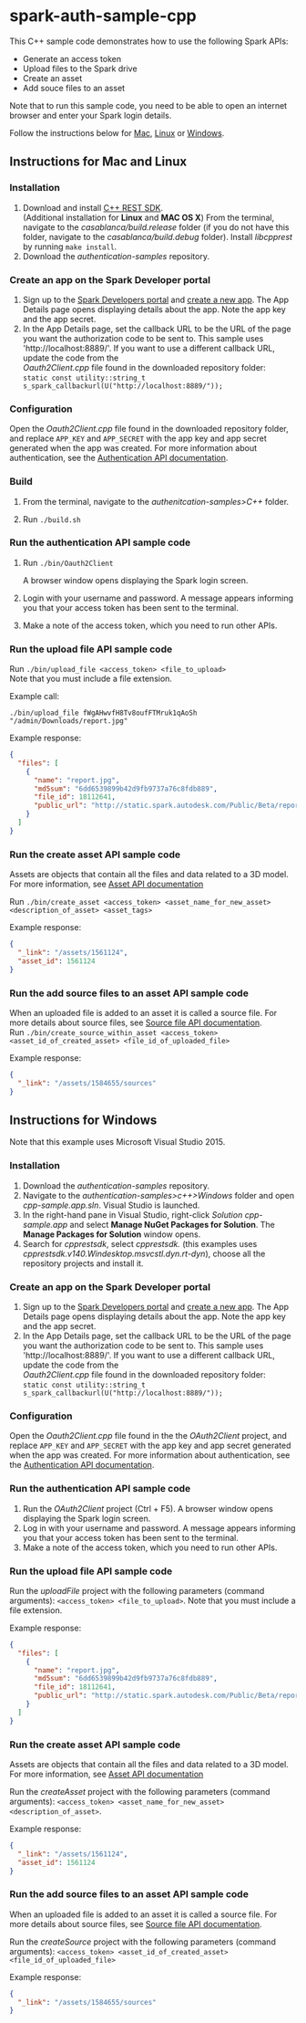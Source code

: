 # spark-auth-sample-cpp

This C++ sample code demonstrates how to use the following Spark APIs:
* Generate an access token
* Upload files to the Spark drive
* Create an asset
* Add souce files to an asset

Note that to run this sample code, you need to be able to open an internet browser and enter your Spark login details.

Follow the instructions below for [Mac](#Mac), [Linux](#Mac) or [Windows](#Windows). 

## <a name="Mac"></a>Instructions for Mac and Linux

### Installation

1. Download and install <a href="https://github.com/Microsoft/cpprestsdk/wiki" target="_blank">C++ REST SDK</a>.
<br>(Additional installation for **Linux** and **MAC OS X**) From the terminal, navigate to the *casablanca/build.release* folder (if you do not have this folder, navigate to the *casablanca/build.debug* folder). Install *libcpprest* by running `make install`.
2. Download the *authentication-samples* repository.

### Create an app on the Spark Developer portal

1. Sign up to the <a href="https://spark.autodesk.com/developers/" target="_blank">Spark Developers portal</a> and <a href="https://spark.autodesk.com/developers/reference/software-developers/tutorials/register-an-app" target="_blank">create a new app</a>. The App Details page opens displaying details about the app. Note the app key and the app secret.
2. In the App Details page, set the callback URL to be the URL of the page you want the authorization code to be sent to. This sample uses 'http://<i></i>localhost:8889/'. If you want to use a different callback URL, update the code from the           
  *Oauth2Client.cpp* file found in the downloaded repository folder:<br>
`static const utility::string_t s_spark_callbackurl(U("http://localhost:8889/"));`

### Configuration

Open the *Oauth2Client.cpp* file found in the downloaded repository folder, and replace `APP_KEY` and `APP_SECRET` with the app key and app secret generated when the app was created. For more information about authentication, see the <a href="https://spark.autodesk.com/developers/reference/api/authentication" target="_blank">Authentication API documentation</a>.

### Build

1. From the terminal, navigate to the *authenitcation-samples>C++* folder.

2. Run `./build.sh`

### Run the authentication API sample code

1. Run `./bin/Oauth2Client`

   A browser window opens displaying the Spark login screen.

2. Login with your username and password. A message appears informing you that your access token has been sent to the terminal.

3. Make a note of the access token, which you need to run other APIs.

### Run the upload file API sample code

Run `./bin/upload_file <access_token> <file_to_upload>`
<br>Note that you must include a file extension.

Example call:

`./bin/upload_file fWgAHwvfH8Tv8oufFTMruk1qAoSh "/admin/Downloads/report.jpg"`

Example response:
```json
{
  "files": [
    {
      "name": "report.jpg",
      "md5sum": "6dd6539899b42d9fb9737a76c8fdb889",
      "file_id": 18112641,
      "public_url": "http://static.spark.autodesk.com/Public/Beta/report.jpg"
    }
  ]
}
```

### Run the create asset API sample code
Assets are objects that contain all the files and data related to a 3D model. For more information, see <a href="https://spark.autodesk.com/developers/reference/drive?deeplink=/reference/assets" target="_blank">Asset API documentation</a>

Run `./bin/create_asset <access_token> <asset_name_for_new_asset> <description_of_asset> <asset_tags>`

Example response:

```json
{
  "_link": "/assets/1561124",
  "asset_id": 1561124
}
```

### Run the add source files to an asset API sample code

When an uploaded file is added to an asset it is called a source file. For more details about source files, see <a href="https://spark.autodesk.com/developers/reference/drive?deeplink=/reference/assets/asset-sources" target="_blank">Source file API documentation</a>.<br>
Run `./bin/create_source_within_asset <access_token> <asset_id_of_created_asset> <file_id_of_uploaded_file>`

Example response:

```json
{
  "_link": "/assets/1584655/sources"
}
```

## <a name="Windows"></a>Instructions for Windows

Note that this example uses Microsoft Visual Studio 2015.

### Installation

1. Download the *authentication-samples* repository.
2. Navigate to the *authentication-samples>c++>Windows* folder and open *cpp-sample.app.sln*. Visual Studio is launched.
3. In the right-hand pane in Visual Studio, right-click *Solution cpp-sample.app* and select **Manage NuGet Packages for Solution**. The **Manage Packages for Solution** window opens.
4. Search for *cpprestsdk*, select *cpprestsdk.<version>* (this examples uses *cpprestsdk.v140.Windesktop.msvcstl.dyn.rt-dyn*), choose all the repository projects and install it.

### Create an app on the Spark Developer portal

1. Sign up to the <a href="https://spark.autodesk.com/developers/" target="_blank">Spark Developers portal</a> and <a href="https://spark.autodesk.com/developers/reference/software-developers/tutorials/register-an-app" target="_blank">create a new app</a>. The App Details page opens displaying details about the app. Note the app key and the app secret.
2. In the App Details page, set the callback URL to be the URL of the page you want the authorization code to be sent to. This sample uses 'http://<i></i>localhost:8889/'. If you want to use a different callback URL, update the code from the           
  *Oauth2Client.cpp* file found in the downloaded repository folder:<br>
`static const utility::string_t s_spark_callbackurl(U("http://localhost:8889/"));`

### Configuration

Open the *Oauth2Client.cpp* file found in the the *OAuth2Client* project, and replace `APP_KEY` and `APP_SECRET` with the app key and app secret generated when the app was created. For more information about authentication, see the <a href="https://spark.autodesk.com/developers/reference/api/authentication" target="_blank">Authentication API documentation</a>.

### Run the authentication API sample code

1.	Run the *OAuth2Client* project (Ctrl + F5). A browser window opens displaying the Spark login screen.
2.	Log in with your username and password. A message appears informing you that your access token has been sent to the terminal.
3.	Make a note of the access token, which you need to run other APIs.

### Run the upload file API sample code

Run the *uploadFile* project with the following parameters (command arguments): `<access_token> <file_to_upload>`.
Note that you must include a file extension.

Example response:
```json
{
  "files": [
    {
      "name": "report.jpg",
      "md5sum": "6dd6539899b42d9fb9737a76c8fdb889",
      "file_id": 18112641,
      "public_url": "http://static.spark.autodesk.com/Public/Beta/report.jpg"
    }
  ]
}
```
### Run the create asset API sample code
Assets are objects that contain all the files and data related to a 3D model. For more information, see <a href="https://spark.autodesk.com/developers/reference/drive?deeplink=/reference/assets" target="_blank">Asset API documentation</a>

Run the *createAsset* project with the following parameters (command arguments): `<access_token> <asset_name_for_new_asset> <description_of_asset>`.

Example response:

```json
{
  "_link": "/assets/1561124",
  "asset_id": 1561124
}
```

### Run the add source files to an asset API sample code

When an uploaded file is added to an asset it is called a source file. For more details about source files, see <a href="https://spark.autodesk.com/developers/reference/drive?deeplink=/reference/assets/asset-sources" target="_blank">Source file API documentation</a>.<br>

Run the *createSource* project with the following parameters (command arguments): `<access_token> <asset_id_of_created_asset> <file_id_of_uploaded_file>`

Example response:

```json
{
  "_link": "/assets/1584655/sources"
}
```


